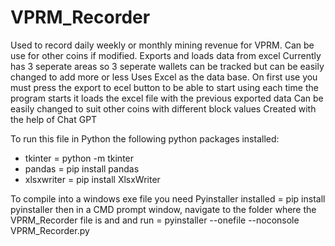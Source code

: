 # VPRM_Recorder
Used to record daily weekly or monthly mining revenue for VPRM. Can be use for other coins if modified. Exports and loads data from excel
Currently has 3 seperate areas so 3 seperate wallets can be tracked but can be easily changed to add more or less
Uses Excel as the data base.
On first use you must press the export to ecel button to be able to start using
each time the program starts it loads the excel file with the previous exported data
Can be easily changed to suit other coins with different block values
Created with the help of Chat GPT

To run this file in Python the following python packages installed:
- tkinter = python -m tkinter
- pandas = pip install pandas
- xlsxwriter = pip install XlsxWriter

To compile into a windows exe file you need Pyinstaller installed = pip install pyinstaller
then in a CMD prompt window, navigate to the folder where the VPRM_Recorder file is and and run = pyinstaller --onefile --noconsole VPRM_Recorder.py


